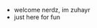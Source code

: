 - welcome nerdz, im zuhayr
- just here for fun
<!---
zuhayrl/zuhayrl is a ✨ special ✨ repository because its `README.md` (this file) appears on your GitHub profile.
You can click the Preview link to take a look at your changes.
--->
